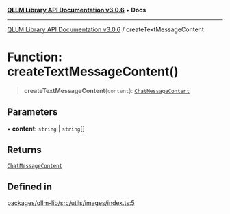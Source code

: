 [**QLLM Library API Documentation v3.0.6**](../README.md) • **Docs**

***

[QLLM Library API Documentation v3.0.6](../globals.md) / createTextMessageContent

# Function: createTextMessageContent()

> **createTextMessageContent**(`content`): [`ChatMessageContent`](../type-aliases/ChatMessageContent.md)

## Parameters

• **content**: `string` \| `string`[]

## Returns

[`ChatMessageContent`](../type-aliases/ChatMessageContent.md)

## Defined in

[packages/qllm-lib/src/utils/images/index.ts:5](https://github.com/quantalogic/qllm/blob/b15a3aa4af263bce36ea091a0f29bf1255b95497/packages/qllm-lib/src/utils/images/index.ts#L5)

